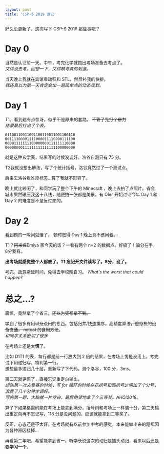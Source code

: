 ```yaml
---
layout: post
title: 'CSP-S 2019 游记'
---
```

好久没更新了，这次写下 CSP-S 2019 那些事吧？

# Day 0

当然是认证前一天。中午，考完化学就跑出考场准备去考点了。  
*文综没去考。回想一下，文综缺考真的刺激。*

当天晚上我就在宾馆看动归和 STL，然后补我的快排。  
*我还真以为第一天肯定会出一题简单点的动态规划。*

# Day 1

T1。看到题有点惊讶，似乎不是原来的套路。 ~~不管了先打个暴力~~   
*结果最后打出了个表。*

```
01100110011001100110011001100110
00111100001111000011110000111100
00001111111100000000111111110000
00000000111111111111111100000000
```

就是这种玄学表，结果写的时候没调好，洛谷自测只有 75 分。

T2我就没想出解法，写了个统计括号，洛谷竟然过了一个测试点。

后来去洛谷看难度标签...算了我就不形容了。

晚上就比较闲了，和同学玩了整个下午的 Minecraft ，晚上去拍了点照片。省会城市果然碾压我这十八线，随便拍一张都是美景。有 OIer 开始讨论今年 Day 1 和 Day 2 的难度是不是反过来的。

# Day 2

看到题的一瞬间就懵了。 ~~顿时觉得 Day 1 晚上真不该闲着。~~

T1？~~阿米娅~~Emiya 家今天的饭？一看有两个 n=2 的数据点。好极了！骗分在手，8分我有。

**出考场就感觉整个人都废了。T1 忘记开文件读写了。8分，没了。**

考完，故意拖延时间，免得去学校晚自习。 *What's the worst that could happen?*

# 总之...?

震惊，竟然拿了个省三。~~还以为奖都拿不到。~~

学到了很多有用~~以及没用~~的东西。包括归并/快速排序，高精度算法~~，虚拟机的设备直通， netcat 的食用方法~~。  
*和同学关系密切了很多*

在考场上还是太**慌**了。

比如 D1T1 的表，每行都是前一行放大到 2 倍的结果，在考场上愣是没用上。考完试下用递归写，特判第一行。  
想想最多递归几十层，重新写了下代码。测个洛谷，100 分，3ms。  

第二天就更慌了，直接忘记重定向输出。  
*想到第一次去竞赛的时候，写 for 循环的时候在花括号和圆括号之间加了个分号，浪费了几十分钟才调好。*  
*写完第一题，大脑就一片空白，最后绝望地拿了个三等奖。AHOI2018。*

算了下如果格雷码能在考场上能拿到满分，括号树和考场上一样骗十分，第二天输出重定向再不忘记写，118 分是没问题的，应该就能拿到二等奖了。

反正，心态还是不太好。在考场就有以前参加中考的感觉，本来能做出来的题都因为各种原因挂掉...

再看第二年吧，希望能拿到省一。听学长说这次的动归是插头动归，看来以后还是要**学习一个**。
